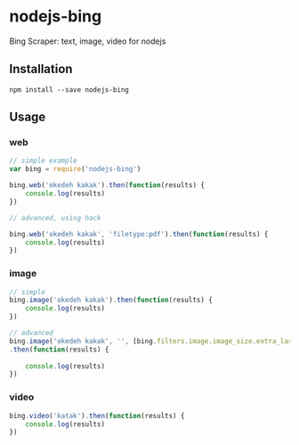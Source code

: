 # nodejs-bing
Bing Scraper: text, image, video for nodejs

## Installation
```shell
npm install --save nodejs-bing
```

## Usage

### web
```js
// simple example
var bing = require('nodejs-bing')

bing.web('okedeh kakak').then(function(results) {
	console.log(results)
})

// advanced, using hack

bing.web('okedeh kakak', 'filetype:pdf').then(function(results) {
	console.log(results)
})
```
### image
```js
// simple
bing.image('okedeh kakak').then(function(results) {
	console.log(results)
})

// advanced
bing.image('okedeh kakak', '', [bing.filters.image.image_size.extra_large])
.then(function(results) {
	
	console.log(results)
})
```

### video
```js
bing.video('katak').then(function(results) {
	console.log(results)
})
```
